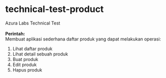 # technical-test-product
Azura Labs Technical Test
<br /><br />
<b>Perintah:</b> <br />
Membuat aplikasi sederhana daftar produk yang dapat melakukan operasi:
<ol>
  <li>Lihat daftar produk</li>
  <li>Lihat detail sebuah produk</li>
  <li>Buat produk</li>
  <li>Edit produk</li>
  <li>Hapus produk</li>
</ol>
<br /><br />

